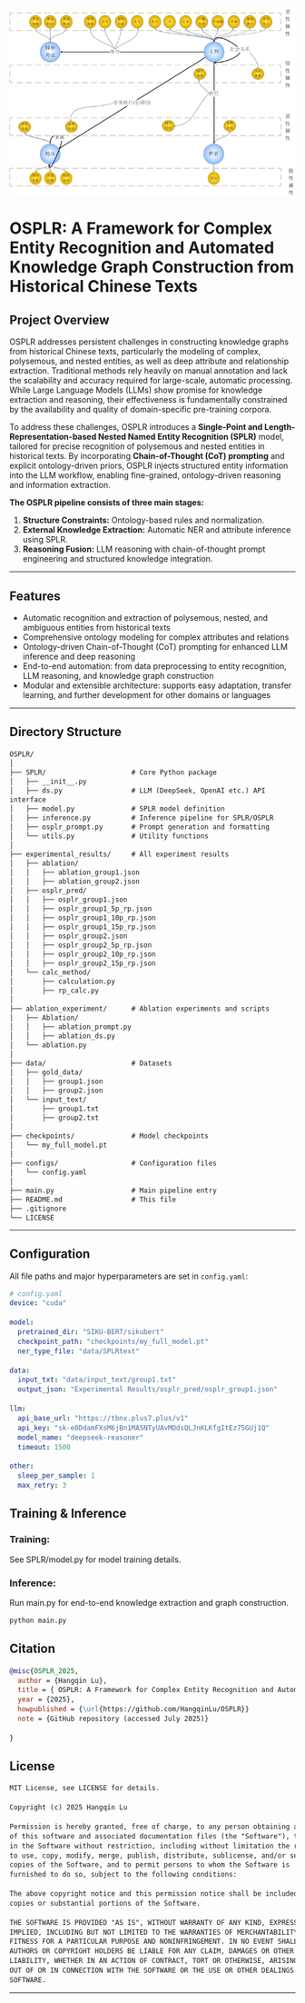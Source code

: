 <p align="center">
  <img src="image/img.png" alt="OSPLR Banner" width="800"/>
</p>

# OSPLR: A Framework for Complex Entity Recognition and Automated Knowledge Graph Construction from Historical Chinese Texts
## Project Overview

OSPLR addresses persistent challenges in constructing knowledge graphs from historical Chinese texts, particularly the modeling of complex, polysemous, and nested entities, as well as deep attribute and relationship extraction. Traditional methods rely heavily on manual annotation and lack the scalability and accuracy required for large-scale, automatic processing. While Large Language Models (LLMs) show promise for knowledge extraction and reasoning, their effectiveness is fundamentally constrained by the availability and quality of domain-specific pre-training corpora.

To address these challenges, OSPLR introduces a **Single-Point and Length-Representation-based Nested Named Entity Recognition (SPLR)** model, tailored for precise recognition of polysemous and nested entities in historical texts. By incorporating **Chain-of-Thought (CoT) prompting** and explicit ontology-driven priors, OSPLR injects structured entity information into the LLM workflow, enabling fine-grained, ontology-driven reasoning and information extraction.

**The OSPLR pipeline consists of three main stages:**
1. **Structure Constraints:** Ontology-based rules and normalization.
2. **External Knowledge Extraction:** Automatic NER and attribute inference using SPLR.
3. **Reasoning Fusion:** LLM reasoning with chain-of-thought prompt engineering and structured knowledge integration.

---


## Features

- Automatic recognition and extraction of polysemous, nested, and ambiguous entities from historical texts
- Comprehensive ontology modeling for complex attributes and relations
- Ontology-driven Chain-of-Thought (CoT) prompting for enhanced LLM inference and deep reasoning
- End-to-end automation: from data preprocessing to entity recognition, LLM reasoning, and knowledge graph construction
- Modular and extensible architecture: supports easy adaptation, transfer learning, and further development for other domains or languages

---

## Directory Structure
```text
OSPLR/
│
├── SPLR/                     # Core Python package
│   ├── __init__.py
│   ├── ds.py                 # LLM (DeepSeek, OpenAI etc.) API interface
│   ├── model.py              # SPLR model definition
│   ├── inference.py          # Inference pipeline for SPLR/OSPLR
│   ├── osplr_prompt.py       # Prompt generation and formatting
│   └── utils.py              # Utility functions
│
├── experimental_results/     # All experiment results
│   ├── ablation/
│   │   ├── ablation_group1.json
│   │   ├── ablation_group2.json
│   ├── osplr_pred/
│   │   ├── osplr_group1.json
│   │   ├── osplr_group1_5p_rp.json
│   │   ├── osplr_group1_10p_rp.json
│   │   ├── osplr_group1_15p_rp.json
│   │   ├── osplr_group2.json
│   │   ├── osplr_group2_5p_rp.json
│   │   ├── osplr_group2_10p_rp.json
│   │   ├── osplr_group2_15p_rp.json
│   └── calc_method/
│       ├── calculation.py
│       ├── rp_calc.py
│
├── ablation_experiment/      # Ablation experiments and scripts
│   ├── Ablation/
│   │   ├── ablation_prompt.py
│   │   ├── ablation_ds.py
│   └── ablation.py
│
├── data/                     # Datasets
│   ├── gold_data/
│   │   ├── group1.json
│   │   ├── group2.json
│   └── input_text/
│       ├── group1.txt
│       ├── group2.txt
│
├── checkpoints/              # Model checkpoints
│   └── my_full_model.pt
│
├── configs/                  # Configuration files
│   └── config.yaml
│
├── main.py                   # Main pipeline entry
├── README.md                 # This file
├── .gitignore
└── LICENSE

```



---
## Configuration

All file paths and major hyperparameters are set in `config.yaml`:

```yaml
# config.yaml
device: "cuda"

model:
  pretrained_dir: "SIKU-BERT/sikubert"
  checkpoint_path: "checkpoints/my_full_model.pt"
  ner_type_file: "data/SPLRtext"

data:
  input_txt: "data/input_text/group1.txt"
  output_json: "Experimental Results/osplr_pred/osplr_group1.json"

llm:
  api_base_url: "https://tbnx.plus7.plus/v1"
  api_key: "sk-e8DdamFXsM6jBn1MA5NTyUAvMDdsQLJnKLKfgItEz75GUj1Q"         #
  model_name: "deepseek-reasoner"
  timeout: 1500

other:
  sleep_per_sample: 1
  max_retry: 3

```


## Training & Inference

### Training: 
 See SPLR/model.py for model training details.

###  Inference:
 Run main.py for end-to-end knowledge extraction and graph construction.
```bash
python main.py

```
## Citation
``` bibtex
@misc{OSPLR_2025,
  author = {Hangqin Lu},
  title = { OSPLR: A Framework for Complex Entity Recognition and Automated Knowledge Graph Construction from Historical Chinese Texts },
  year = {2025},
  howpublished = {\url{https://github.com/HangqinLu/OSPLR}}
  note = {GitHub repository (accessed July 2025)}

}
```
## License

``` markdown
MIT License, see LICENSE for details.

Copyright (c) 2025 Hangqin Lu

Permission is hereby granted, free of charge, to any person obtaining a copy
of this software and associated documentation files (the "Software"), to deal
in the Software without restriction, including without limitation the rights
to use, copy, modify, merge, publish, distribute, sublicense, and/or sell
copies of the Software, and to permit persons to whom the Software is
furnished to do so, subject to the following conditions:

The above copyright notice and this permission notice shall be included in all
copies or substantial portions of the Software.

THE SOFTWARE IS PROVIDED "AS IS", WITHOUT WARRANTY OF ANY KIND, EXPRESS OR
IMPLIED, INCLUDING BUT NOT LIMITED TO THE WARRANTIES OF MERCHANTABILITY,
FITNESS FOR A PARTICULAR PURPOSE AND NONINFRINGEMENT. IN NO EVENT SHALL THE
AUTHORS OR COPYRIGHT HOLDERS BE LIABLE FOR ANY CLAIM, DAMAGES OR OTHER
LIABILITY, WHETHER IN AN ACTION OF CONTRACT, TORT OR OTHERWISE, ARISING FROM,
OUT OF OR IN CONNECTION WITH THE SOFTWARE OR THE USE OR OTHER DEALINGS IN THE
SOFTWARE.
```

---







